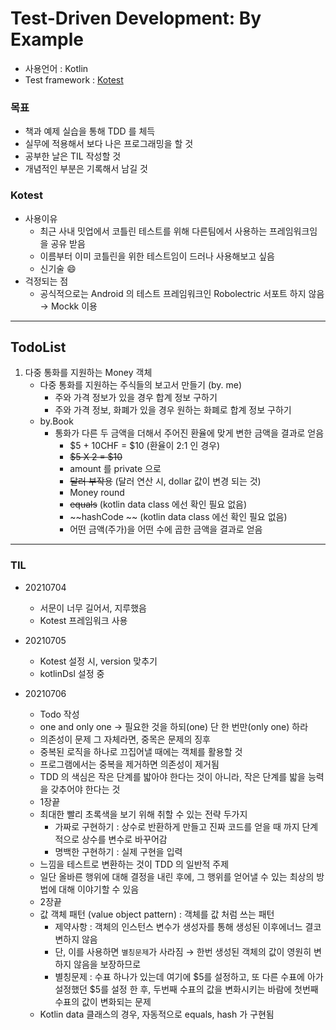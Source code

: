 # Test-Driven Development: By Example

- 사용언어 : Kotlin
- Test framework : [Kotest](https://kotest.io/docs/quickstart/)

### 목표

- 책과 예제 실습을 통해 TDD 를 체득
- 실무에 적용해서 보다 나은 프로그래밍을 할 것
- 공부한 날은 TIL 작성할 것
- 개념적인 부분은 기록해서 남길 것

### Kotest

- 사용이유
    - 최근 사내 밋업에서 코틀린 테스트를 위해 다른팀에서 사용하는 프레임워크임을 공유 받음
    - 이름부터 이미 코틀린을 위한 테스트임이 드러나 사용해보고 싶음
    - 신기술 😄
- 걱정되는 점
    - 공식적으로는 Android 의 테스트 프레임워크인 Robolectric 서포트 하지 않음 → Mockk 이용


---

## TodoList

1. 다중 통화를 지원하는 Money 객체
    - 다중 통화를 지원하는 주식들의 보고서 만들기 (by. me)
        - 주와 가격 정보가 있을 경우 합계 정보 구하기
        - 주와 가격 정보, 화폐가 있을 경우 원하는 화폐로 합계 정보 구하기
    - by.Book
        - 통화가 다른 두 금액을 더해서 주어진 환율에 맞게 변한 금액을 결과로 얻음
            - $5 + 10CHF = $10 (환율이 2:1 인 경우)
            - ~~$5 X 2 = $10~~
            - amount 를 private 으로
            - ~~달러 부작용~~ (달러 연산 시, dollar 값이 변경 되는 것)
            - Money round
            - ~~equals~~ (kotlin data class 에선 확인 필요 없음)
            - ~~hashCode ~~ (kotlin data class 에선 확인 필요 없음)
          - 어떤 금액(주가)을 어떤 수에 곱한 금액을 결과로 얻음
---

### TIL

- 20210704
    - 서문이 너무 길어서, 지루했음
    - Kotest 프레임워크 사용
    
- 20210705
    - Kotest 설정 시, version 맞추기
    - kotlinDsl 설정 중

- 20210706
    - Todo 작성
    - one and only one → 필요한 것을 하되(one) 단 한 번만(only one) 하라
    - 의존성이 문제 그 자체라면, 중목은 문제의 징후
    - 중복된 로직을 하나로 끄집어낼 때에는 객체를 활용할 것
    - 프로그램에서는 중복을 제거하면 의존성이 제거됨
    - TDD 의 색심은 작은 단계를 밟아야 한다는 것이 아니라, 작은 단계를 밟을 능력을 갖추어야 한다는 것
    - 1장끝
    - 최대한 빨리 초록색을 보기 위해 취할 수 있는 전략 두가지
        - 가짜로 구현하기 : 상수로 반환하게 만들고 진짜 코드를 얻을 때 까지 단계적으로 상수를 변수로 바꾸어감
        - 명백한 구현하기 : 실제 구현을 입력
    - 느낌을 테스트로 변환하는 것이 TDD 의 일반적 주제
    - 일단 올바른 행위에 대해 결정을 내린 후에, 그 행위를 얻어낼 수 있는 최상의 방법에 대해 이야기할 수 있음
    - 2장끝
    - 값 객체 패턴 (value object pattern) : 객체를 값 처럼 쓰는 패턴
        - 제약사항 : 객체의 인스턴스 변수가 생성자를 통해 생성된 이후에너느 결코 변하지 않음
        - 단, 이를 사용하면 `별칭문제`가 사라짐 → 한번 생성된 객체의 값이 영원히 변하지 않음을 보장하므로
        - 별칭문제 : 수표 하나가 있는데 여기에 $5를 설정하고, 또 다른 수표에 아가 설정했던 $5를 설정 한 후, 두번째 수표의 값을 변화시키는 바람에 첫번째 수표의 값이 변화되는 문제
    - Kotlin data 클래스의 경우, 자동적으로 equals, hash 가 구현됨